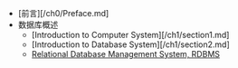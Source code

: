 + [前言][/ch0/Preface.md]
+ 数据库概述
  + [Introduction to Computer System][/ch1/section1.md]
  + [Introduction to Database System][/ch1/section2.md]
  + [Relational Database Management System, RDBMS ](/ch1/section3.md)

